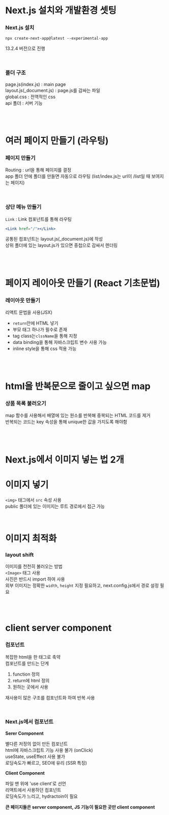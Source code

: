 # Next.js 설치와 개발환경 셋팅

### Next.js 설치

`npx create-next-app@latest --experimental-app`

13.2.4 버전으로 진행

<br>

### 폴더 구조

page.js(index.js) : main page
<br>
layout.js(\_document.js) : page.js를 감싸는 파일
<br>
global.css : 전역적인 css
<br>
api 폴더 : 서버 기능

<br>
<br>

# 여러 페이지 만들기 (라우팅)

### 페이지 만들기

Routing : url을 통해 페이지를 결정
<br>
app 폴더 안에 폴더를 만들면 자동으로 라우팅 (list/index.js는 url이 /list일 때 보여지는 페이지)

<br>

### 상단 메뉴 만들기

`Link` : Link 컴포넌트를 통해 라우팅

```jsx
<Link href="/"></Link>
```

공통된 컴포넌트는 layout.js(\_document.js)에 작성
<br>
상위 폴더에 있는 layout.js가 있으면 중첩으로 감싸서 렌더링

<br>
<br>

# 페이지 레이아웃 만들기 (React 기초문법)

### 레이아웃 만들기

리액트 문법을 사용(JSX)

- `return`안에 HTML 넣기
- 부모 태그 하나가 필수로 존재
- tag class는`clssName`을 통해 지정
- data binding을 통해 자바스크립트 변수 사용 가능
- inline style을 통해 css 적용 가능

<br>
<br>

# html을 반복문으로 줄이고 싶으면 map

### 상품 목록 불러오기

map 함수를 사용해서 배열에 있는 원소를 반복해 중복되는 HTML 코드를 제거
<br>
반복되는 코드는 key 속성을 통해 unique한 값을 가지도록 해야함

<br>
<br>

# Next.js에서 이미지 넣는 법 2개

# 이미지 넣기

`<img>` 태그에서 `src` 속성 사용
<br>
public 폴더에 있는 이미지는 루트 경로에서 접근 가능

<br>

# 이미지 최적화

### layout shift

이미지를 천천히 불러오는 방법
<br>
`<Image>` 태그 사용
<br>
사진은 반드시 import 하여 사용
<br>
외부 이미지는 정확한 `width`, `height` 지정 필요하고, next.config.js에서 경로 설정 필요

<br>
<br>

# client server component

### 컴포넌트

복잡한 html을 한 태그로 축약
<br>
컴포넌트를 만드는 단계

1. function 정의
2. return에 html 정의
3. 원하는 곳에서 사용

재사용이 많은 구조를 컴포넌트화 하여 반복 사용

<br>

### Next.js에서 컴포넌트

**Serer Component**

별다른 저정의 없이 만든 컴포넌트
<br>
html에 자바스크립트 기능 사용 불가 (onClick)
<br>
useState, useEffect 사용 불가
<br>
로딩속도가 빠르고, SEO에 유리 (SSR 특징)

**Client Component**

파일 맨 위에 'use client'로 선언
<br>
리액트에서 사용하던 컴포넌트
<br>
로딩속도가 느리고, hydractoin이 필요

**큰 페이지들은 server component, JS 기능이 필요한 곳만 client component**
